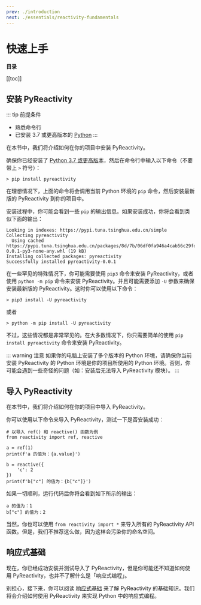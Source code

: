 ```yaml
---
prev: ./introduction
next: ./essentials/reactivity-fundamentals
---
```


# 快速上手

**目录**

[[toc]]

## 安装 PyReactivity

::: tip 前提条件

- 熟悉命令行
- 已安装 3.7 或更高版本的 [Python](https://www.python.org/downloads/)
:::

在本节中，我们将介绍如何在你的项目中安装 PyReactivity。

确保你已经安装了 [Python 3.7 或更高版本](https://www.python.org/downloads/)，然后在命令行中输入以下命令（不要带上 `>` 符号）：

```bash:no-line-numbers
> pip install pyreactivity
```

在理想情况下，上面的命令将会调用当前 Python 环境的 `pip` 命令，然后安装最新版的 PyReactivity 到你的项目中。

安装过程中，你可能会看到一些 `pip` 的输出信息。如果安装成功，你将会看到类似下面的输出：

```bash:no-line-numbers
Looking in indexes: https://pypi.tuna.tsinghua.edu.cn/simple
Collecting pyreactivity
  Using cached https://pypi.tuna.tsinghua.edu.cn/packages/8d/7b/06df0fa946a4cab56c29fd604f245433b8f4374fc383f40d888cfeca4650/pyreactivity-0.0.1-py3-none-any.whl (19 kB)
Installing collected packages: pyreactivity
Successfully installed pyreactivity-0.0.1
```

在一些罕见的特殊情况下，你可能需要使用 `pip3` 命令来安装 PyReactivity，或者使用 `python -m pip` 命令来安装 PyReactivity。并且可能需要添加 `-U` 参数来确保安装最新版的 PyReactivity。这时你可以使用以下命令：

```bash:no-line-numbers
> pip3 install -U pyreactivity
```

或者

```bash:no-line-numbers
> python -m pip install -U pyreactivity
```

不过，这些情况都是非常罕见的。在大多数情况下，你只需要简单的使用 `pip install pyreactivity` 命令来安装 PyReactivity。

::: warning 注意
如果你的电脑上安装了多个版本的 Python 环境，请确保你当前安装 PyReactivity 的 Python 环境是你的项目所使用的 Python 环境。否则，你可能会遇到一些奇怪的问题（如：安装后无法导入 PyReactivity 模块）。
:::

## 导入 PyReactivity

在本节中，我们将介绍如何在你的项目中导入 PyReactivity。

你可以使用以下命令来导入 PyReactivity，测试一下是否安装成功：

```python:no-line-numbers
# 以导入 ref() 和 reactive() 函数为例
from reactivity import ref, reactive

a = ref(1)
print(f'a 的值为：{a.value}')

b = reactive({
    'c': 2
})
print(f'b["c"] 的值为：{b["c"]}')
```

如果一切顺利，运行代码后你将会看到如下所示的输出：

```bash:no-line-numbers
a 的值为：1
b["c"] 的值为：2
```

当然，你也可以使用 `from reactivity import *` 来导入所有的 PyReactivity API 函数。但是，我们不推荐这么做，因为这样会污染你的命名空间。

## 响应式基础

现在，你已经成功安装并测试导入了 PyReactivity，但是你可能还不知道如何使用 PyReactivity，也并不了解什么是「响应式编程」。

别担心，接下来，你可以阅读 [响应式基础](./essentials/reactivity-fundamentals.md) 来了解 PyReactivity 的基础知识。我们将会介绍如何使用 PyReactivity 来实现 Python 中的响应式编程。

